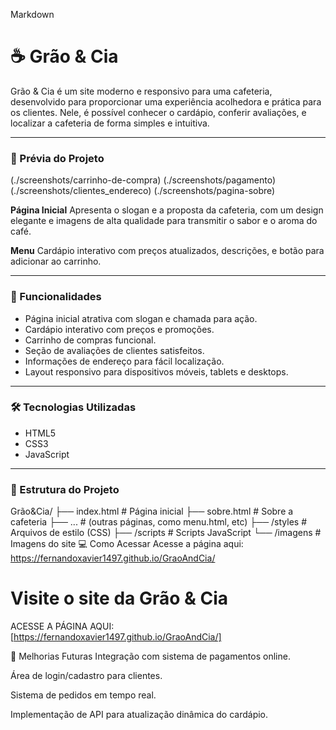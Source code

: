 Markdown

# ☕ Grão & Cia

Grão & Cia é um site moderno e responsivo para uma cafeteria, desenvolvido para proporcionar uma experiência acolhedora e prática para os clientes. Nele, é possível conhecer o cardápio, conferir avaliações, e localizar a cafeteria de forma simples e intuitiva.

---

### 📸 Prévia do Projeto

(./screenshots/carrinho-de-compra)
(./screenshots/pagamento)
(./screenshots/clientes_endereco)
(./screenshots/pagina-sobre)

**Página Inicial**
Apresenta o slogan e a proposta da cafeteria, com um design elegante e imagens de alta qualidade para transmitir o sabor e o aroma do café.

**Menu**
Cardápio interativo com preços atualizados, descrições, e botão para adicionar ao carrinho.

---

### 🚀 Funcionalidades

-   Página inicial atrativa com slogan e chamada para ação.
-   Cardápio interativo com preços e promoções.
-   Carrinho de compras funcional.
-   Seção de avaliações de clientes satisfeitos.
-   Informações de endereço para fácil localização.
-   Layout responsivo para dispositivos móveis, tablets e desktops.

---

### 🛠️ Tecnologias Utilizadas

-   HTML5
-   CSS3
-   JavaScript

---

### 📂 Estrutura do Projeto


Grão&Cia/
 ├── index.html       # Página inicial
 ├── sobre.html       # Sobre a cafeteria
 ├── ...              # (outras páginas, como menu.html, etc)
 ├── /styles          # Arquivos de estilo (CSS)
 ├── /scripts         # Scripts JavaScript
 └── /imagens         # Imagens do site
💻 Como Acessar
Acesse a página aqui:
https://fernandoxavier1497.github.io/GraoAndCia/

# Visite o site da Grão & Cia

ACESSE A PÁGINA AQUI: [https://fernandoxavier1497.github.io/GraoAndCia/]

📌 Melhorias Futuras
Integração com sistema de pagamentos online.

Área de login/cadastro para clientes.

Sistema de pedidos em tempo real.

Implementação de API para atualização dinâmica do cardápio.






